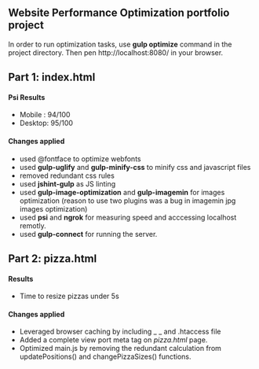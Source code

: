## Website Performance Optimization portfolio project

In order to run optimization tasks, use **gulp optimize** command in the project directory.
Then pen http://localhost:8080/ in your browser.

## Part 1: index.html

#### Psi Results

- Mobile : 94/100
- Desktop: 95/100

#### Changes applied
* used @fontface to optimize webfonts
* used **gulp-uglify** and **gulp-minify-css** to minify css and javascript files
* removed redundant css rules
* used **jshint-gulp** as JS linting
* used **gulp-image-optimization** and **gulp-imagemin** for images optimization (reason to use two plugins was a bug in imagemin jpg images optimization)
* used **psi** and **ngrok** for measuring speed and acccessing localhost remotly.
* used **gulp-connect** for running the server.

## Part 2: pizza.html

#### Results

- Time to resize pizzas under 5s

#### Changes applied

* Leveraged browser caching by including _ <meta http-equiv="Cache-control" content="public">_ and .htaccess file
* Added a complete view port meta tag on _pizza.html_ page.
* Optimized main.js by removing the redundant calculation from updatePositions() and changePizzaSizes() functions.


